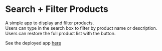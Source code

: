 # Search + Filter Products

A simple app to display and filter products. <br/> Users can type in the search box to filter by product name or description. <br/>
Users can restore the full product list with the button.

See the deployed app [here](https://elubkert-search-and-filter.herokuapp.com/)
